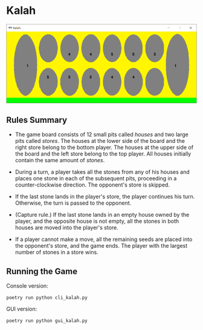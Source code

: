 # Kalah

![kalah](screenshot.png)

## Rules Summary

- The game board consists of 12 small pits called _houses_ and two large pits called _stores_. The houses at the lower side of the board and the right store belong to the bottom player. The houses at the upper side of the board and the left store belong to the top player. All houses initially contain the same amount of _stones_.

- During a turn, a player takes all the stones from any of his houses and places one stone in each of the subsequent pits, proceeding in a counter-clockwise direction. The opponent's store is skipped.

- If the last stone lands in the player's store, the player continues his turn. Otherwise, the turn is passed to the opponent.

- (Capture rule.) If the last stone lands in an empty house owned by the player, and the opposite house is not empty, all the stones in both houses are moved into the player's store.

- If a player cannot make a move, all the remaining seeds are placed into the opponent's store, and the game ends. The player with the largest number of stones in a store wins.

## Running the Game

Console version:

```shell
poetry run python cli_kalah.py
```

GUI version:

```shell
poetry run python gui_kalah.py
```
